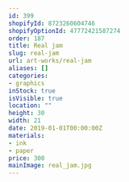 ```yaml
---
id: 399
shopifyId: 8723260604746
shopifyOptionId: 47772421587274
order: 187
title: Real jam
slug: real-jam
url: art-works/real-jam
aliases: []
categories:
- graphics
inStock: true
isVisible: true
location: ""
height: 30
width: 21
date: 2019-01-01T00:00:00Z
materials:
- ink
- paper
price: 300
mainImage: real_jam.jpg
---
```

